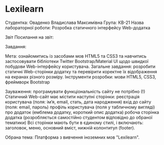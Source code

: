 # Lexilearn
Студентка: Оваденко Владислава Максимівна Група: КВ-21 Назва лабораторної роботи: Розробка статичного інтерфейсу Web-додатка

Звіт
Посилання на звіт: 

Завдання:

Мета: ознайомитись із засобами мов HTML5 та CSS3 та навчитись застосовувати бібліотеки Twitter Bootstrap/Material UI щодо швидкої побудови Web-інтерфейсу користувача. Загальне завдання: розробити статичні Web-сторінки додатку та перевірити коректне їх відображення на екранах різного розміру. Інструменти розробки: мови HTML5, CSS3, фреймворк Bootstrap 

Зауваження: програмувати функціональність сайту не потрібно (!) Статичний Web-сайт має містити наступні сторінки: реєстрація користувача (поля: ім’я, email, стать, дата народження) вхід до сайту (поля: email, пароль) профіль користувача (поля у табличному вигляді) про додаток (емблема додатку, короткий опис додатка) робоча сторінка додатка (розробляється самостійно студентом відповідно до обраної тематики) Всі сторінки мають бути в єдиному стилі, і включають: заголовок, меню, основний вміст, нижній колонтитул (footer).

Обрана тема: Платформа з вивчення іноземних мов "Lexilearn".
